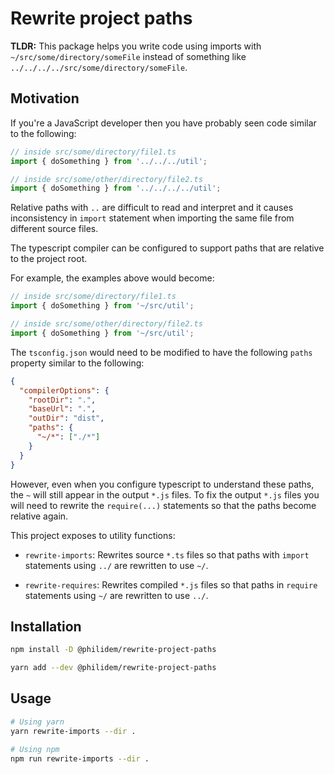 # Rewrite project paths

**TLDR:** This package helps you write code using imports with
`~/src/some/directory/someFile` instead of something like
`../../../../src/some/directory/someFile`.

## Motivation

If you're a JavaScript developer then you have probably seen code similar to the
following:

```typescript
// inside src/some/directory/file1.ts
import { doSomething } from '../../../util';
```

```typescript
// inside src/some/other/directory/file2.ts
import { doSomething } from '../../../../util';
```

Relative paths with `..` are difficult to read and interpret and it causes
inconsistency in `import` statement when importing the same file from different
source files.

The typescript compiler can be configured to support paths that are relative to
the project root.

For example, the examples above would become:

```typescript
// inside src/some/directory/file1.ts
import { doSomething } from '~/src/util';
```

```typescript
// inside src/some/other/directory/file2.ts
import { doSomething } from '~/src/util';
```

The `tsconfig.json` would need to be modified to have the following `paths`
property similar to the following:

```json
{
  "compilerOptions": {
    "rootDir": ".",
    "baseUrl": ".",
    "outDir": "dist",
    "paths": {
      "~/*": ["./*"]
    }
  }
}
```

However, even when you configure typescript to understand these paths, the `~`
will still appear in the output `*.js` files. To fix the output `*.js` files you
will need to rewrite the `require(...)` statements so that the paths become
relative again.

This project exposes to utility functions:

- `rewrite-imports`: Rewrites source `*.ts` files so that paths with `import`
  statements using `../` are rewritten to use `~/`.

- `rewrite-requires`: Rewrites compiled `*.js` files so that paths in `require`
  statements using `~/` are rewritten to use `../`.

## Installation

```sh
npm install -D @philidem/rewrite-project-paths
```

```sh
yarn add --dev @philidem/rewrite-project-paths
```

## Usage

```sh
# Using yarn
yarn rewrite-imports --dir .

# Using npm
npm run rewrite-imports --dir .
```
